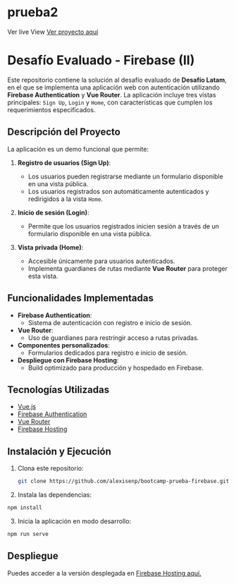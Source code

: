 # prueba2

Ver live View
<a href="https://prueba-a742b.web.app/login"> Ver proyecto aquí</a>


# Desafío Evaluado - Firebase (II)

Este repositorio contiene la solución al desafío evaluado de **Desafío Latam**, en el que se implementa una aplicación web con autenticación utilizando **Firebase Authentication** y **Vue Router**. La aplicación incluye tres vistas principales: `Sign Up`, `Login` y `Home`, con características que cumplen los requerimientos especificados.

## Descripción del Proyecto

La aplicación es un demo funcional que permite:

1. **Registro de usuarios (Sign Up)**:
   - Los usuarios pueden registrarse mediante un formulario disponible en una vista pública.
   - Los usuarios registrados son automáticamente autenticados y redirigidos a la vista `Home`.

2. **Inicio de sesión (Login)**:
   - Permite que los usuarios registrados inicien sesión a través de un formulario disponible en una vista pública.

3. **Vista privada (Home)**:
   - Accesible únicamente para usuarios autenticados.
   - Implementa guardianes de rutas mediante **Vue Router** para proteger esta vista.

## Funcionalidades Implementadas

- **Firebase Authentication**:
  - Sistema de autenticación con registro e inicio de sesión.
- **Vue Router**:
  - Uso de guardianes para restringir acceso a rutas privadas.
- **Componentes personalizados**:
  - Formularios dedicados para registro e inicio de sesión.
- **Despliegue con Firebase Hosting**:
  - Build optimizado para producción y hospedado en Firebase.

## Tecnologías Utilizadas

- [Vue.js](https://vuejs.org/)
- [Firebase Authentication](https://firebase.google.com/docs/auth)
- [Vue Router](https://router.vuejs.org/)
- [Firebase Hosting](https://firebase.google.com/docs/hosting)

## Instalación y Ejecución

1. Clona este repositorio:
   ```bash
   git clone https://github.com/alexisenp/bootcamp-prueba-firebase.git

2. Instala las dependencias:
```bash
npm install
```
3. Inicia la aplicación en modo desarrollo:
```bash
npm run serve
```

## Despliegue
Puedes acceder a la versión desplegada en <a href="https://prueba-a742b.web.app/login"> Firebase Hosting aquí.</a>
